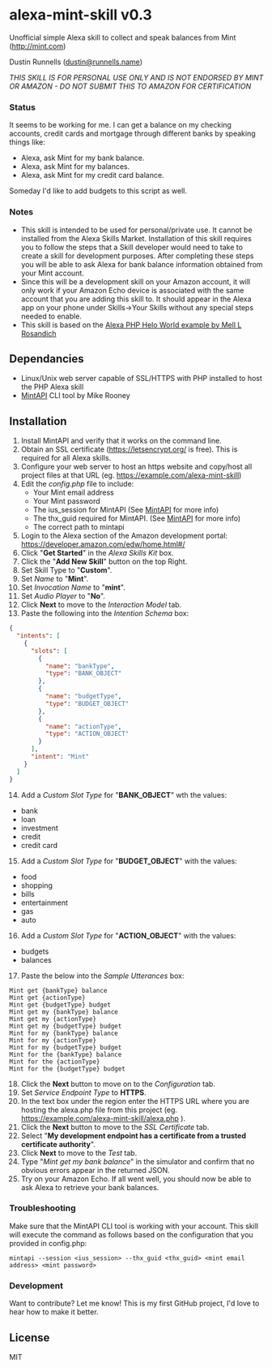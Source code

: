# alexa-mint-skill v0.3

Unofficial simple Alexa skill to collect and speak balances from Mint (http://mint.com)

Dustin Runnells (dustin@runnells.name)

*THIS SKILL IS FOR PERSONAL USE ONLY AND IS NOT ENDORSED BY MINT OR AMAZON - DO NOT SUBMIT THIS TO AMAZON FOR CERTIFICATION*

### Status
It seems to be working for me. I can get a balance on my checking accounts, credit cards and mortgage through different banks by speaking things like:
* Alexa, ask Mint for my bank balance.
* Alexa, ask Mint for my balances.
* Alexa, ask Mint for my credit card balance.

Someday I'd like to add budgets to this script as well.

### Notes
* This skill is intended to be used for personal/private use. It cannot be installed from the Alexa Skills Market. Installation of this skill requires you to follow the steps that a Skill developer would need to take to create a skill for development purposes. After completing these steps you will be able to ask Alexa for bank balance information obtained from your Mint account.
* Since this will be a development skill on your Amazon account, it will only work if your Amazon Echo device is associated with the same account that you are adding this skill to. It should appear in the Alexa app on your phone under Skills->Your Skills without any special steps needed to enable.
* This skill is based on the [Alexa PHP Helo World example by Mell L Rosandich](http://www.ourace.com/145-amazon-echo-alexa-with-php-hello-world)

## Dependancies
* Linux/Unix web server capable of SSL/HTTPS with PHP installed to host the PHP Alexa skill
* [MintAPI](https://github.com/mrooney/mintapi) CLI tool by Mike Rooney

## Installation

1. Install MintAPI and verify that it works on the command line.
2. Obtain an SSL certificate (https://letsencrypt.org/ is free). This is required for all Alexa skills.
3. Configure your web server to host an https website and copy/host all project files at that URL (eg. https://example.com/alexa-mint-skill)
4. Edit the *config.php* file to include:
    * Your Mint email address
    * Your Mint password
    * The ius_session for MintAPI (See [MintAPI](https://github.com/mrooney/mintapi) for more info)
    * The thx_guid required for MintAPI. (See [MintAPI](https://github.com/mrooney/mintapi) for more info)
    * The correct path to mintapi
5. Login to the Alexa section of the Amazon development portal: https://developer.amazon.com/edw/home.html#/
6. Click "**Get Started**" in the *Alexa Skills Kit* box.
7. Click the "**Add New Skill**" button on the top Right.
8. Set Skill Type to "**Custom**".
9. Set *Name* to "**Mint**".
10. Set *Invocation Name* to "**mint**".
11. Set *Audio Player* to "**No**".
12. Click **Next** to move to the *Interaction Model* tab.
13. Paste the following into the *Intention Schema* box:
```json
{
  "intents": [
    {
      "slots": [
        {
          "name": "bankType",
          "type": "BANK_OBJECT"
        },
        {
          "name": "budgetType",
          "type": "BUDGET_OBJECT"
        },
        {
          "name": "actionType",
          "type": "ACTION_OBJECT"
        }
      ],
      "intent": "Mint"
    }
  ]
}
```
14. Add a *Custom Slot Type* for "**BANK_OBJECT**" wth the values:
* bank
* loan
* investment
* credit
* credit card

15. Add a *Custom Slot Type* for "**BUDGET_OBJECT**" with the values:
* food
* shopping
* bills
* entertainment
* gas
* auto

16. Add a *Custom Slot Type* for "**ACTION_OBJECT**" with the values:
* budgets
* balances

17. Paste the below into the *Sample Utterances* box:
```
Mint get {bankType} balance
Mint get {actionType}
Mint get {budgetType} budget
Mint get my {bankType} balance
Mint get my {actionType}
Mint get my {budgetType} budget
Mint for my {bankType} balance
Mint for my {actionType}
Mint for my {budgetType} budget
Mint for the {bankType} balance
Mint for the {actionType}
Mint for the {budgetType} budget
```

18. Click the **Next** button to move on to the *Configuration* tab.
19. Set *Service Endpoint Type* to **HTTPS**.
20. In the text box under the region enter the HTTPS URL where you are hosting the alexa.php file from this project (eg. https://example.com/alexa-mint-skill/alexa.php ).
21. Click the **Next** button to move to the *SSL Certificate* tab.
22. Select "**My development endpoint has a certificate from a trusted certificate authority**".
23. Click **Next** to move to the *Test* tab. 
24. Type "*Mint get my bank balance*" in the simulator and confirm that no obvious errors appear in the returned JSON.
25. Try on your Amazon Echo. If all went well, you should now be able to ask Alexa to retrieve your bank balances.

### Troubleshooting

Make sure that the MintAPI CLI tool is working with your account. This skill will execute the command as follows based on the configuration that you provided in config.php:

```
mintapi --session <ius_session> --thx_guid <thx_guid> <mint email address> <mint password>
```

### Development

Want to contribute? Let me know! This is my first GitHub project, I'd love to hear how to make it better.


License
----

MIT

